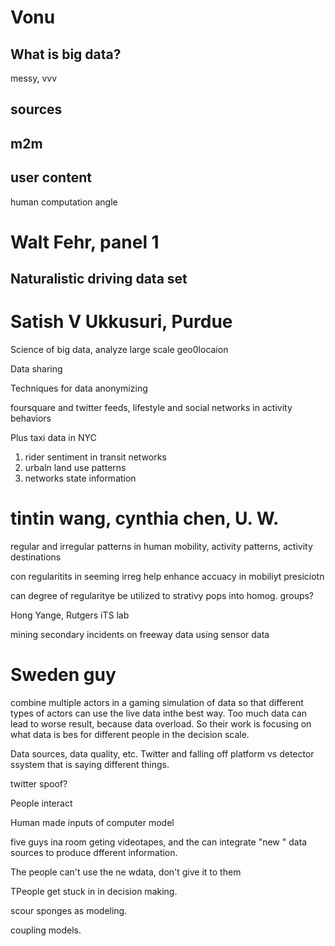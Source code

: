 # Vonu

## What is big data?

messy, vvv

## sources

## m2m

## user content

human computation angle

# Walt Fehr, panel 1

## Naturalistic driving data set

# Satish V Ukkusuri, Purdue

Science of big data, analyze large scale geo0locaion

Data sharing

Techniques for data anonymizing

foursquare and twitter feeds, lifestyle and social networks in
activity behaviors

Plus taxi data in NYC

1. rider sentiment in transit networks
2. urbaln land use patterns
3. networks state information

# tintin wang, cynthia chen, U. W.

regular and irregular patterns in human mobility, activity patterns,
activity destinations

con regularitits in seeming irreg help enhance accuacy in mobiliyt
presiciotn

can degree of regularitye be utilized to strativy pops into
homog. groups?

Hong Yange, Rutgers iTS lab

mining secondary incidents on freeway data using sensor data


# Sweden guy

combine multiple actors in a gaming simulation of data so that
different types of actors can use the live data inthe best way.  Too
much data can lead to worse result, because data overload.  So their
work is focusing on what data is  bes for different people in the
decision scale.

Data sources, data quality, etc.  Twitter and falling off platform vs
detector ssystem that is saying different things.

twitter spoof?



People interact

Human made inputs of computer model

five guys ina room geting videotapes, and the can integrate "new "
data sources to produce dfferent information.

The people can't use the ne wdata, don't give it to them

TPeople get stuck in in decision making.


scour sponges as modeling.


coupling models.
